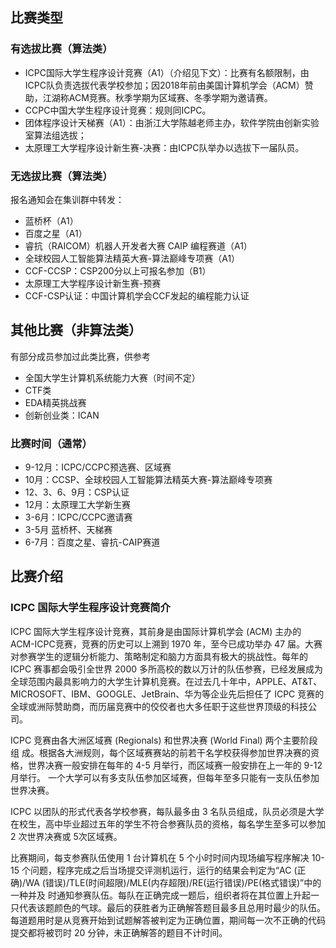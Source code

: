 ## 比赛类型

### 有选拔比赛（算法类）

- ICPC国际大学生程序设计竞赛（A1）（介绍见下文）：比赛有名额限制，由ICPC队负责选拔代表学校参加；因2018年前由美国计算机学会（ACM）赞助，江湖称ACM竞赛。秋季学期为区域赛、冬季学期为邀请赛。
- CCPC中国大学生程序设计竞赛：规则同ICPC。
- 团体程序设计天梯赛（A1）：由浙江大学陈越老师主办，软件学院由创新实验室算法组选拔；
- 太原理工大学程序设计新生赛-决赛：由ICPC队举办以选拔下一届队员。

### 无选拔比赛（算法类）

报名通知会在集训群中转发：

- 蓝桥杯（A1）
- 百度之星（A1）
- 睿抗（RAICOM）机器人开发者大赛 CAIP 编程赛道（A1）
- 全球校园人工智能算法精英大赛-算法巅峰专项赛（A1）
- CCF-CCSP：CSP200分以上可报名参加（B1）
- 太原理工大学程序设计新生赛-预赛
- CCF-CSP认证：中国计算机学会CCF发起的编程能力认证

## 其他比赛（非算法类）

有部分成员参加过此类比赛，供参考

- 全国大学生计算机系统能力大赛（时间不定）
- CTF类
- EDA精英挑战赛
- 创新创业类：ICAN

### 比赛时间（通常）

- 9-12月：ICPC/CCPC预选赛、区域赛
- 10月：CCSP、全球校园人工智能算法精英大赛-算法巅峰专项赛
- 12、3、6、9月：CSP认证 
- 12月：太原理工大学新生赛
- 3-6月：ICPC/CCPC邀请赛
- 3-5月 蓝桥杯、天梯赛
- 6-7月：百度之星、睿抗-CAIP赛道

## 比赛介绍

### ICPC 国际大学生程序设计竞赛简介 

ICPC 国际大学生程序设计竞赛，其前身是由国际计算机学会 (ACM) 主办的 ACM-ICPC竞赛，竞赛的历史可以上溯到 1970 年，至今已成功举办 47 届。大赛对参赛学生的逻辑分析能力、策略制定和脑力方面具有极大的挑战性。每年的 ICPC 赛事都会吸引全世界 2000 多所高校的数以万计的队伍参赛，已经发展成为全球范围内最具影响力的大学生计算机竞赛。在过去几十年中，APPLE、AT&T、MICROSOFT、IBM、GOOGLE、JetBrain、华为等企业先后担任了 ICPC 竞赛的全球或洲际赞助商，而历届竞赛中的佼佼者也大多任职于这些世界顶级的科技公司。 

ICPC 竞赛由各大洲区域赛 (Regionals) 和世界决赛 (World Final) 两个主要阶段组 成。根据各大洲规则，每个区域赛赛站的前若干名学校获得参加世界决赛的资格，世界决赛一般安排在每年的 4-5 月举行，而区域赛一般安排在上一年的 9-12 月举行。 一个大学可以有多支队伍参加区域赛，但每年至多只能有一支队伍参加世界决赛。 

ICPC 以团队的形式代表各学校参赛，每队最多由 3 名队员组成，队员必须是大学在校生，高中毕业超过五年的学生不符合参赛队员的资格，每名学生至多可以参加 2 次世界决赛或 5次区域赛。 

比赛期间，每支参赛队伍使用 1 台计算机在 5 个小时时间内现场编写程序解决 10-15 个问题，程序完成之后当场提交评测机运行，运行的结果会判定为“AC (正 确)/WA (错误)/TLE(时间超限)/MLE(内存超限)/RE(运行错误)/PE(格式错误)”中的一种并及 时通知参赛队伍。每队在正确完成一题后，组织者将在其位置上升起一只代表该题颜色的气球。最后的获胜者为正确解答题目最多且总用时最少的队伍。每道题用时是从竞赛开始到试题解答被判定为正确位置，期间每一次不正确的代码提交都将被罚时 20 分钟，未正确解答的题目不计时间。
